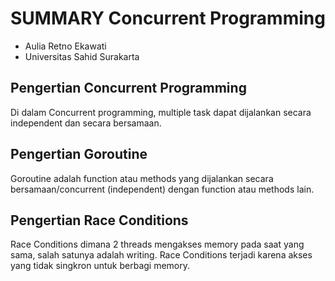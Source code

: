 # SUMMARY Concurrent Programming

- Aulia Retno Ekawati
- Universitas Sahid Surakarta

## Pengertian Concurrent Programming
Di dalam Concurrent programming, multiple task dapat dijalankan secara independent dan secara bersamaan.

## Pengertian Goroutine
Goroutine adalah function atau methods yang dijalankan secara bersamaan/concurrent (independent) dengan function atau methods lain.

## Pengertian Race Conditions
Race Conditions dimana 2 threads mengakses memory pada saat yang sama, salah satunya adalah writing. Race Conditions terjadi karena akses yang tidak singkron untuk berbagi memory.